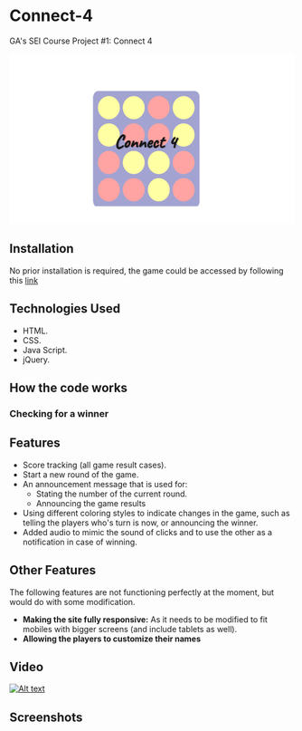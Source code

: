 # Connect-4
GA's SEI Course Project #1: Connect 4
<div text-align=center><img src="images/logo.png" width=540x height=300px></div>

## Installation
No prior installation is required, the game could be accessed by following this <a href="">link</a>

## Technologies Used
* HTML.
* CSS.
* Java Script.
* jQuery.

## How the code works


### Checking for a winner

## Features
* Score tracking (all game result cases).
* Start a new round of the game.
* An announcement message that is used for:
  * Stating the number of the current round.
  * Announcing the game results
* Using different coloring styles to indicate changes in the game, such as telling the players who's turn is now, or announcing the winner.
* Added audio to mimic the sound of clicks and to use the other as a notification in case of winning.

## Other Features
The following features are not functioning perfectly at the moment, but would do with some modification.
* <b>Making the site fully responsive:</b> As it needs to be modified to fit mobiles with bigger screens (and include tablets as well).
* <b>Allowing the players to customize their names</b>


## Video
[![Alt text](https://i9.ytimg.com/vi/tUMmZ1HWM-k/mqdefault.jpg?time=1575515259116&sqp=CNznoe8F&rs=AOn4CLDu6bHAvfU9lGr0UUnzu2k6YiojwA)](https://youtu.be/tUMmZ1HWM-k)

## Screenshots








